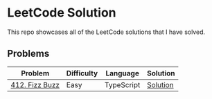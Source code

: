 # LeetCode Solution
This repo showcases all of the LeetCode solutions that I have solved.

## Problems
| Problem                                                    | Difficulty | Language   | Solution |
|------------------------------------------------------------|-----------|------------|------|
|[412. Fizz Buzz](https://leetcode.com/problems/fizz-buzz/)|Easy|TypeScript|[Solution](412.%20Fizz%20Buzz/README.md)|